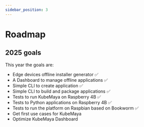 ```yaml
---
sidebar_position: 3
---
```


# Roadmap
## 2025 goals
This year the goals are:
- Edge devices offline installer generator ✅
- A Dashboard to manage offline applications ✅
- Simple CLI to create application ✅
- Simple CLI to build and package applications ✅
- Tests to run KubeMaya on Raspberry 4B ✅
- Tests to Python applications on Raspberry 4B ✅
- Tests to run the platform on Raspbian based on Bookworm ✅
- Get first use cases for KubeMaya
- Optimize KubeMaya Dashboard
